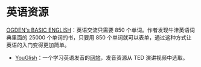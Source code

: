 # 英语资源

[OGDEN's BASIC ENGLISH](http://ogden.basic-english.org/)：英语交流只需要 850 个单词。作者发现牛津英语词典里面的 25000 个单词的书，只要用 850 个单词就可以表单，通过这种方式让英语的入门变得更加简单。

- [YouGlish](https://youglish.com/)：一个学习英语发音的[网站](https://youglish.com/pronounce/english/english/us)，发音资源从 TED 演讲视频中选取。
